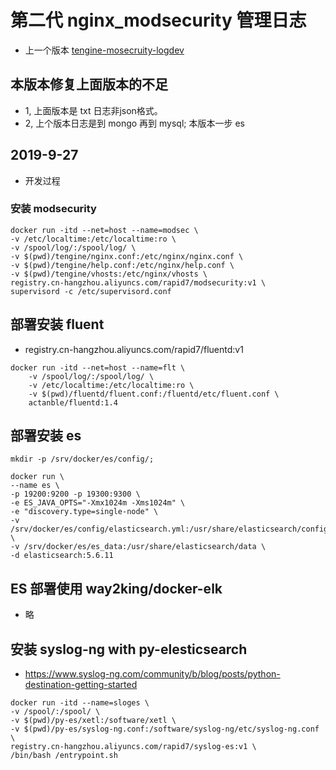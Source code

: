 # 第二代 nginx_modsecurity 管理日志
- 上一个版本 [tengine-mosecruity-logdev](https://github.com/xx-sec/tengine-mosecruity-logdev)

## 本版本修复上面版本的不足
- 1, 上面版本是 txt 日志非json格式。
- 2, 上个版本日志是到 mongo 再到 mysql; 本版本一步 es

## 2019-9-27 
- 开发过程

### 安装 modsecurity 
```
docker run -itd --net=host --name=modsec \
-v /etc/localtime:/etc/localtime:ro \
-v /spool/log/:/spool/log/ \
-v $(pwd)/tengine/nginx.conf:/etc/nginx/nginx.conf \
-v $(pwd)/tengine/help.conf:/etc/nginx/help.conf \
-v $(pwd)/tengine/vhosts:/etc/nginx/vhosts \
registry.cn-hangzhou.aliyuncs.com/rapid7/modsecurity:v1 \
supervisord -c /etc/supervisord.conf 
``` 

## 部署安装 fluent 
- registry.cn-hangzhou.aliyuncs.com/rapid7/fluentd:v1
```
docker run -itd --net=host --name=flt \
    -v /spool/log/:/spool/log/ \
    -v /etc/localtime:/etc/localtime:ro \
    -v $(pwd)/fluentd/fluent.conf:/fluentd/etc/fluent.conf \
    actanble/fluentd:1.4
```


## 部署安装 es
```
mkdir -p /srv/docker/es/config/; 

docker run \
--name es \
-p 19200:9200 -p 19300:9300 \
-e ES_JAVA_OPTS="-Xmx1024m -Xms1024m" \
-e "discovery.type=single-node" \
-v /srv/docker/es/config/elasticsearch.yml:/usr/share/elasticsearch/config/elasticsearch.yml \
-v /srv/docker/es/es_data:/usr/share/elasticsearch/data \
-d elasticsearch:5.6.11
```
## ES 部署使用 way2king/docker-elk  
- 略

## 安装 syslog-ng with py-elesticsearch 
- https://www.syslog-ng.com/community/b/blog/posts/python-destination-getting-started
```
docker run -itd --name=sloges \
-v /spool/:/spool/ \
-v $(pwd)/py-es/xetl:/software/xetl \
-v $(pwd)/py-es/syslog-ng.conf:/software/syslog-ng/etc/syslog-ng.conf \
registry.cn-hangzhou.aliyuncs.com/rapid7/syslog-es:v1 \
/bin/bash /entrypoint.sh 
```
